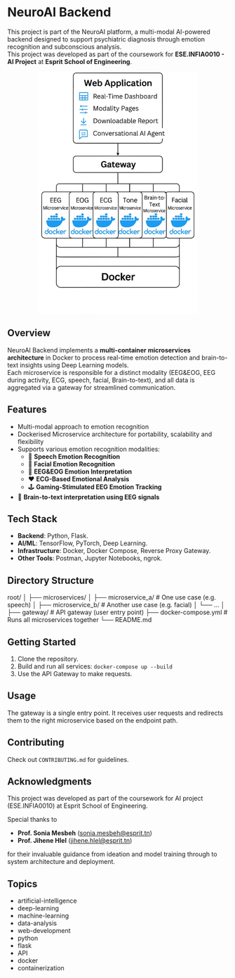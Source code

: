 # NeuroAI Backend

This project is part of the NeuroAI platform, a multi-modal AI-powered backend designed to support psychiatric diagnosis through emotion recognition and subconscious analysis.  
This project was developed as part of the coursework for **ESE.INFIA0010 - AI Project** at **Esprit School of Engineering**.

<div align="center">
<img src="assets/backend_system_design.jpeg" height="550" alt="backend_system_design">
</div>

## Overview

NeuroAI Backend implements a **multi-container microservices architecture** in Docker to process real-time emotion detection and brain-to-text insights using Deep Learning models.  
Each microservice is responsible for a distinct modality (EEG&EOG, EEG during activity, ECG, speech, facial, Brain-to-text), and all data is aggregated via a gateway for streamlined communication.

## Features

- Multi-modal approach to emotion recognition
- Dockerised Microservice architecture for portability, scalability and flexibility
- Supports various emotion recognition modalities:
  - 🎤 **Speech Emotion Recognition**
  - 👤 **Facial Emotion Recognition**
  - 🧠 **EEG&EOG Emotion Interpretation**
  - ❤️ **ECG-Based Emotional Analysis**
  - 🕹️ **Gaming-Stimulated EEG Emotion Tracking**
- 🧠 **Brain-to-text interpretation using EEG signals**

## Tech Stack

- **Backend**: Python, Flask.
- **AI/ML**: TensorFlow, PyTorch, Deep Learning.
- **Infrastructure**: Docker, Docker Compose, Reverse Proxy Gateway.
- **Other Tools**: Postman, Jupyter Notebooks, ngrok.

## Directory Structure

root/
│
├── microservices/
│ ├── microservice_a/ # One use case (e.g. speech)
│ ├── microservice_b/ # Another use case (e.g. facial)
│ └── ...
│
├── gateway/ # API gateway (user entry point)
├── docker-compose.yml # Runs all microservices together
└── README.md

## Getting Started

1. Clone the repository.
2. Build and run all services: `docker-compose up --build`
3. Use the API Gateway to make requests.

## Usage

The gateway is a single entry point. It receives user requests and redirects them to the right microservice based on the endpoint path.

## Contributing

Check out `CONTRIBUTING.md` for guidelines.

## Acknowledgments

This project was developed as part of the coursework for AI project (ESE.INFIA0010) at Esprit School of Engineering.

Special thanks to

- **Prof. Sonia Mesbeh** (sonia.mesbeh@esprit.tn)
- **Prof. Jihene Hlel** (jihene.hlel@esprit.tn)

for their invaluable guidance from ideation and model training through to system architecture and deployment.

## Topics

- artificial-intelligence
- deep-learning
- machine-learning
- data-analysis
- web-development
- python
- flask
- API
- docker
- containerization
